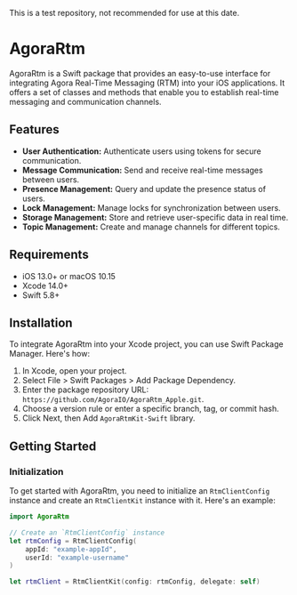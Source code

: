 This is a test repository, not recommended for use at this date.

# AgoraRtm

AgoraRtm is a Swift package that provides an easy-to-use interface for integrating Agora Real-Time Messaging (RTM) into your iOS applications. It offers a set of classes and methods that enable you to establish real-time messaging and communication channels.

## Features

- **User Authentication:** Authenticate users using tokens for secure communication.
- **Message Communication:** Send and receive real-time messages between users.
- **Presence Management:** Query and update the presence status of users.
- **Lock Management:** Manage locks for synchronization between users.
- **Storage Management:** Store and retrieve user-specific data in real time.
- **Topic Management:** Create and manage channels for different topics.

## Requirements

- iOS 13.0+ or macOS 10.15
- Xcode 14.0+
- Swift 5.8+

## Installation

To integrate AgoraRtm into your Xcode project, you can use Swift Package Manager. Here's how:

1. In Xcode, open your project.
2. Select File > Swift Packages > Add Package Dependency.
3. Enter the package repository URL: `https://github.com/AgoraIO/AgoraRtm_Apple.git`.
4. Choose a version rule or enter a specific branch, tag, or commit hash.
5. Click Next, then Add `AgoraRtmKit-Swift` library.

## Getting Started

### Initialization

To get started with AgoraRtm, you need to initialize an `RtmClientConfig` instance and create an `RtmClientKit` instance with it. Here's an example:

```swift
import AgoraRtm

// Create an `RtmClientConfig` instance
let rtmConfig = RtmClientConfig(
    appId: "example-appId",
    userId: "example-username"
)

let rtmClient = RtmClientKit(config: rtmConfig, delegate: self)
```